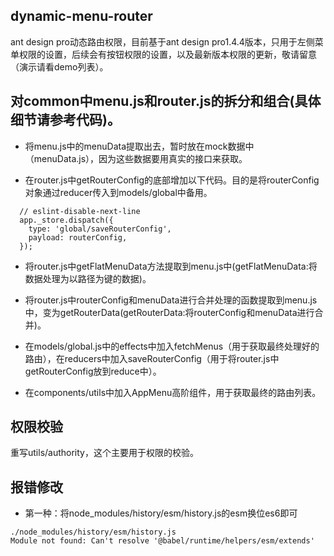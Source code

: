 ## dynamic-menu-router

ant design pro动态路由权限，目前基于ant design pro1.4.4版本，只用于左侧菜单权限的设置，后续会有按钮权限的设置，以及最新版本权限的更新，敬请留意（演示请看demo列表）。

## 对common中menu.js和router.js的拆分和组合(具体细节请参考代码)。

  * 将menu.js中的menuData提取出去，暂时放在mock数据中（menuData.js），因为这些数据要用真实的接口来获取。

  * 在router.js中getRouterConfig的底部增加以下代码。目的是将routerConfig对象通过reducer传入到models/global中备用。
  
```
  // eslint-disable-next-line
  app._store.dispatch({
    type: 'global/saveRouterConfig',
    payload: routerConfig,
  });
```

  * 将router.js中getFlatMenuData方法提取到menu.js中(getFlatMenuData:将数据处理为以路径为键的数据)。

  * 将router.js中routerConfig和menuData进行合并处理的函数提取到menu.js中，变为getRouterData(getRouterData:将routerConfig和menuData进行合并)。

  * 在models/global.js中的effects中加入fetchMenus（用于获取最终处理好的路由），在reducers中加入saveRouterConfig（用于将router.js中getRouterConfig放到reduce中）。

  * 在components/utils中加入AppMenu高阶组件，用于获取最终的路由列表。

  ## 权限校验
  
  重写utils/authority，这个主要用于权限的校验。

  ## 报错修改

  * 第一种：将node_modules/history/esm/history.js的esm换位es6即可

```
./node_modules/history/esm/history.js
Module not found: Can't resolve '@babel/runtime/helpers/esm/extends'
```
